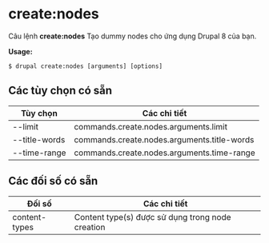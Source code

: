 # create:nodes
Câu lệnh **create:nodes** Tạo dummy nodes cho ứng dụng Drupal 8 của bạn.

**Usage:**
```
$ drupal create:nodes [arguments] [options] 
```

## Các tùy chọn có sẵn
Tùy chọn | Các chi tiết
-------|-------------
--limit | commands.create.nodes.arguments.limit
--title-words | commands.create.nodes.arguments.title-words
--time-range | commands.create.nodes.arguments.time-range

## Các đối số có sẵn
Đối số | Các chi tiết
---------|-------------
content-types | Content type(s) được sử dụng trong node creation

